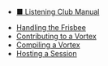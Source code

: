 * [■ Listening Club Manual](README.md)
<!-- * [Listening and Discussing](Listening-and-Discussing.md)
 -->
* [Handling the Frisbee](Handling-the-Frisbee.md)
* [Contributing to a Vortex](Contributing-to-a-Vortex.md)
* [Compiling a Vortex](Hosting-a-Vortex.md)
* [Hosting a Session](Hosting-a-Session.md)


